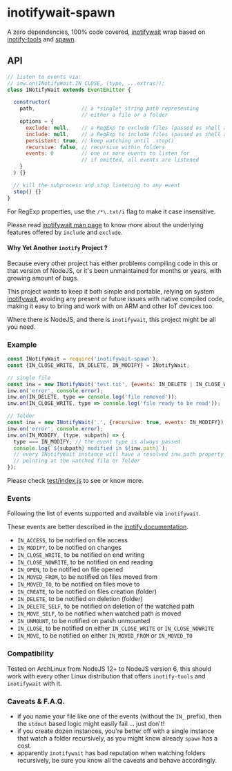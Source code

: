 # inotifywait-spawn

A zero dependencies, 100% code covered, [inotifywait](https://linux.die.net/man/1/inotifywait) wrap based on [inotify-tools](https://github.com/rvoicilas/inotify-tools/wiki) and [spawn](https://nodejs.org/api/child_process.html#child_process_child_process_spawn_command_args_options).


## API

```js
// listen to events via:
// inw.on(INotifyWait.IN_CLOSE, (type, ...extras));
class INotifyWait extends EventEmitter {

  constructor(
    path,               // a *single* string path representing
                        // either a file or a folder
    options = {
      exclude: null,    // a RegExp to exclude files (passed as shell argument)
      include: null,    // a RegExp to include files (passed as shell argument)
      persistent: true, // keep watching until .stop()
      recursive: false, // recursive within folders
      events: 0         // one or more events to listen for
                        // if omitted, all events are listened
    }
  ) {}

  // kill the subprocess and stop listening to any event
  stop() {}
}
```

For RegExp properties, use the `/*\.txt/i` flag to make it case insensitive.

Please read [inotifywait man page](https://linux.die.net/man/1/inotifywait) to know more about the underlying features offered by `include` and `exclude`.


#### Why Yet Another `inotify` Project ?

Because every other project has either problems compiling code in this or that version of NodeJS, or it's been unmaintained for months or years, with growing amount of bugs.

This project wants to keep it both simple and portable, relying on system [inotifywait](https://linux.die.net/man/1/inotifywait), avoiding any present or future issues with native compiled code, making it easy to bring and work with on ARM and other IoT devices too.

Where there is NodeJS, and there is `inotifywait`, this project might be all you need.


### Example

```js
const INotifyWait = require('inotifywait-spawn');
const {IN_CLOSE_WRITE, IN_DELETE, IN_MODIFY} = INotifyWait;

// single file
const inw = new INotifyWait('test.txt', {events: IN_DELETE | IN_CLOSE_WRITE});
inw.on('error', console.error);
inw.on(IN_DELETE, type => console.log('file removed'));
inw.on(IN_CLOSE_WRITE, type => console.log('file ready to be read'));

// folder
const inw = new INotifyWait('.', {recursive: true, events: IN_MODIFY});
inw.on('error', console.error);
inw.on(IN_MODIFY, (type, subpath) => {
  type === IN_MODIFY; // the event type is always passed
  console.log(`${subpath} modified in ${inw.path}`);
  // every INotifyWait instance will have a resolved inw.path property
  // pointing at the watched file or folder
});
```

Please check [test/index.js](./test/index.js) to see or know more.


### Events

Following the list of events supported and available via `inotifywait`.

These events are better described in the [inotify documentation](http://man7.org/linux/man-pages/man7/inotify.7.html).

  * `IN_ACCESS`, to be notified on file access
  * `IN_MODIFY`, to be notified on changes
  * `IN_CLOSE_WRITE`, to be notified on end writing
  * `IN_CLOSE_NOWRITE`, to be notified on end reading
  * `IN_OPEN`, to be notified on file opened
  * `IN_MOVED_FROM`, to be notified on files moved from
  * `IN_MOVED_TO`, to be notified on files move to
  * `IN_CREATE`, to be notified on files creation (folder)
  * `IN_DELETE`, to be notified on deletion (folder)
  * `IN_DELETE_SELF`, to be notified on deletion of the watched path
  * `IN_MOVE_SELF`, to be notified when watched path is moved
  * `IN_UNMOUNT`, to be notified on patsh unmounted
  * `IN_CLOSE`, to be notified on either `IN_CLOSE_WRITE` or `IN_CLOSE_NOWRITE`
  * `IN_MOVE`, to be notified on either `IN_MOVED_FROM` or `IN_MOVED_TO`


### Compatibility
Tested on ArchLinux from NodeJS 12+ to NodeJS version 6, this should work with every other Linux distribution that offers `inotify-tools` and `inotifywait` with it.


### Caveats & F.A.Q.

  * if you name your file like one of the events (without the `IN_` prefix), then the `stdout` based logic might easily fail ... just don't!
  * if you create dozen instances, you're better off with a single instance that watch a folder recursively, as you might know already `spawn` has a cost.
  * apparently `inotifywait` has bad reputation when watching folders recursively, be sure you know all the caveats and behave accordingly.
